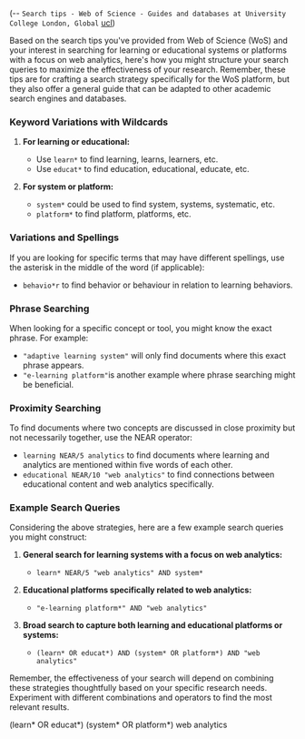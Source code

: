 (-- `Search tips - Web of Science - Guides and databases at University College London, Global` [ucl](https://library-guides.ucl.ac.uk/web-of-science/search-tips))


Based on the search tips you've provided from Web of Science (WoS) and your interest in searching for learning or educational systems or platforms with a focus on web analytics, here's how you might structure your search queries to maximize the effectiveness of your research. Remember, these tips are for crafting a search strategy specifically for the WoS platform, but they also offer a general guide that can be adapted to other academic search engines and databases.

### Keyword Variations with Wildcards

1. **For learning or educational:**
    
    - Use `learn*` to find learning, learns, learners, etc.
    - Use `educat*` to find education, educational, educate, etc.
2. **For system or platform:**
    
    - `system*` could be used to find system, systems, systematic, etc.
    - `platform*` to find platform, platforms, etc.

### Variations and Spellings

If you are looking for specific terms that may have different spellings, use the asterisk in the middle of the word (if applicable):

- `behavio*r` to find behavior or behaviour in relation to learning behaviors.

### Phrase Searching

When looking for a specific concept or tool, you might know the exact phrase. For example:

- `"adaptive learning system"` will only find documents where this exact phrase appears.
- `"e-learning platform"`is another example where phrase searching might be beneficial.

### Proximity Searching

To find documents where two concepts are discussed in close proximity but not necessarily together, use the NEAR operator:

- `learning NEAR/5 analytics` to find documents where learning and analytics are mentioned within five words of each other.
- `educational NEAR/10 "web analytics"` to find connections between educational content and web analytics specifically.

### Example Search Queries

Considering the above strategies, here are a few example search queries you might construct:

1. **General search for learning systems with a focus on web analytics:**
    
    - `learn* NEAR/5 "web analytics" AND system*`
2. **Educational platforms specifically related to web analytics:**
    
    - `"e-learning platform*" AND "web analytics"`
3. **Broad search to capture both learning and educational platforms or systems:**
    
    - `(learn* OR educat*) AND (system* OR platform*) AND "web analytics"`

Remember, the effectiveness of your search will depend on combining these strategies thoughtfully based on your specific research needs. Experiment with different combinations and operators to find the most relevant results.

(learn* OR educat*)  (system* OR platform*) web analytics
